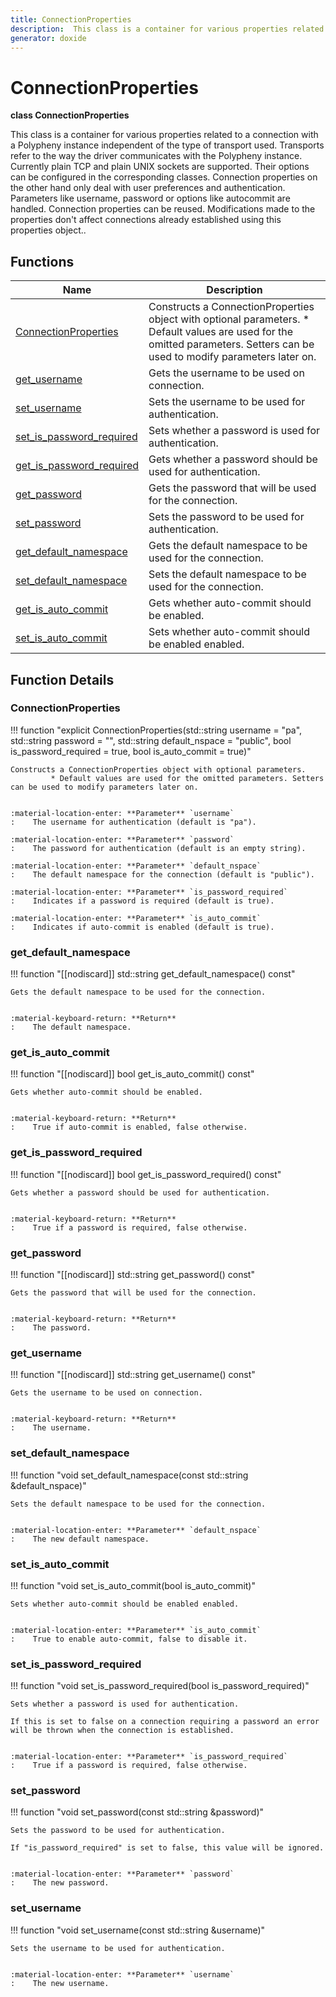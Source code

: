 ```yaml
---
title: ConnectionProperties
description:  This class is a container for various properties related to a connection with a Polypheny instance independent of the type of transport used.
generator: doxide
---
```



# ConnectionProperties

**class ConnectionProperties**


This class is a container for various properties related to a connection with a Polypheny instance independent of the type of transport used.
Transports refer to the way the driver communicates with the Polypheny instance. Currently plain TCP and plain UNIX sockets are supported. Their options can be configured in the corresponding classes.
Connection properties on the other hand only deal with user preferences and authentication. Parameters like username, password or options like autocommit are handled.
Connection properties can be reused. Modifications made to the properties don't affect connections already established using this properties object..
    


## Functions

| Name | Description |
| ---- | ----------- |
| [ConnectionProperties](#ConnectionProperties) | Constructs a ConnectionProperties object with optional parameters. * Default values are used for the omitted parameters. Setters can be used to modify parameters later on. |
| [get_username](#get_username) | Gets the username to be used on connection. |
| [set_username](#set_username) | Sets the username to be used for authentication. |
| [set_is_password_required](#set_is_password_required) | Sets whether a password is used for authentication. |
| [get_is_password_required](#get_is_password_required) | Gets whether a password should be used for authentication. |
| [get_password](#get_password) | Gets the password that will be used for the connection. |
| [set_password](#set_password) | Sets the password to be used for authentication. |
| [get_default_namespace](#get_default_namespace) | Gets the default namespace to be used for the connection. |
| [set_default_namespace](#set_default_namespace) | Sets the default namespace to be used for the connection. |
| [get_is_auto_commit](#get_is_auto_commit) | Gets whether auto-commit should be enabled. |
| [set_is_auto_commit](#set_is_auto_commit) | Sets whether auto-commit should be enabled enabled. |

## Function Details

### ConnectionProperties<a name="ConnectionProperties"></a>
!!! function "explicit ConnectionProperties(std::string username = &quot;pa&quot;, std::string password = &quot;&quot;, std::string default_nspace = &quot;public&quot;, bool is_password_required = true, bool is_auto_commit = true)"

    
    Constructs a ConnectionProperties object with optional parameters.
             * Default values are used for the omitted parameters. Setters can be used to modify parameters later on.
    
    
    :material-location-enter: **Parameter** `username`
    :    The username for authentication (default is "pa").
        
    :material-location-enter: **Parameter** `password`
    :    The password for authentication (default is an empty string).
        
    :material-location-enter: **Parameter** `default_nspace`
    :    The default namespace for the connection (default is "public").
        
    :material-location-enter: **Parameter** `is_password_required`
    :    Indicates if a password is required (default is true).
        
    :material-location-enter: **Parameter** `is_auto_commit`
    :    Indicates if auto-commit is enabled (default is true).
                
    

### get_default_namespace<a name="get_default_namespace"></a>
!!! function "[[nodiscard]] std::string get_default_namespace() const"

    
    Gets the default namespace to be used for the connection.
    
    
    :material-keyboard-return: **Return**
    :    The default namespace.
            
    

### get_is_auto_commit<a name="get_is_auto_commit"></a>
!!! function "[[nodiscard]] bool get_is_auto_commit() const"

    
    Gets whether auto-commit should be enabled.
    
    
    :material-keyboard-return: **Return**
    :    True if auto-commit is enabled, false otherwise.
            
    

### get_is_password_required<a name="get_is_password_required"></a>
!!! function "[[nodiscard]] bool get_is_password_required() const"

    
    Gets whether a password should be used for authentication.
    
    
    :material-keyboard-return: **Return**
    :    True if a password is required, false otherwise.
              
    

### get_password<a name="get_password"></a>
!!! function "[[nodiscard]] std::string get_password() const"

    
    Gets the password that will be used for the connection.
    
    
    :material-keyboard-return: **Return**
    :    The password.
            
    

### get_username<a name="get_username"></a>
!!! function "[[nodiscard]] std::string get_username() const"

    
    Gets the username to be used on connection.
    
    
    :material-keyboard-return: **Return**
    :    The username.
            
    

### set_default_namespace<a name="set_default_namespace"></a>
!!! function "void set_default_namespace(const std::string &amp;default_nspace)"

    
    Sets the default namespace to be used for the connection.
    
    
    :material-location-enter: **Parameter** `default_nspace`
    :    The new default namespace.
                
    

### set_is_auto_commit<a name="set_is_auto_commit"></a>
!!! function "void set_is_auto_commit(bool is_auto_commit)"

    
    Sets whether auto-commit should be enabled enabled.
    
    
    :material-location-enter: **Parameter** `is_auto_commit`
    :    True to enable auto-commit, false to disable it.
                
    

### set_is_password_required<a name="set_is_password_required"></a>
!!! function "void set_is_password_required(bool is_password_required)"

    
    Sets whether a password is used for authentication.
    
    If this is set to false on a connection requiring a password an error will be thrown when the connection is established.
    
    
    :material-location-enter: **Parameter** `is_password_required`
    :    True if a password is required, false otherwise.
                
    

### set_password<a name="set_password"></a>
!!! function "void set_password(const std::string &amp;password)"

    
    Sets the password to be used for authentication.
    
    If "is_password_required" is set to false, this value will be ignored.
    
    
    :material-location-enter: **Parameter** `password`
    :    The new password.
                
    

### set_username<a name="set_username"></a>
!!! function "void set_username(const std::string &amp;username)"

    
    Sets the username to be used for authentication.
    
    
    :material-location-enter: **Parameter** `username`
    :    The new username.
                
    

